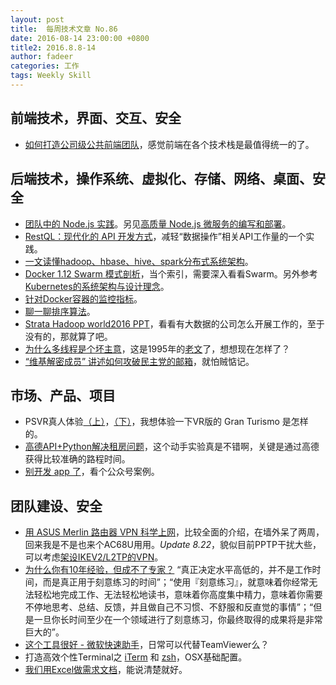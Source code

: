```yaml
---
layout: post
title:  每周技术文章 No.86
date: 2016-08-14 23:00:00 +0800
title2: 2016.8.8-14
author: fadeer
categories: 工作
tags: Weekly Skill
---
```


前端技术，界面、交互、安全
----
* [如何打造公司级公共前端团队](http://www.infoq.com/cn/articles/how-to-build-company-class-public-front-end-team)，感觉前端在各个技术栈是最值得统一的了。

后端技术，操作系统、虚拟化、存储、网络、桌面、安全
----
* [团队中的 Node.js 实践](https://segmentfault.com/a/1190000006216937)。另见[高质量 Node.js 微服务的编写和部署](https://segmentfault.com/a/1190000006166385)。
* [RestQL：现代化的 API 开发方式](http://tech.meituan.com/koa-restql.html)，减轻“数据操作”相关API工作量的一个实践。
* [一文读懂hadoop、hbase、hive、spark分布式系统架构](http://www.shareditor.com/blogshow/?blogId=96)。
* [Docker 1.12 Swarm 模式剖析](http://yeasy.blogspot.com/2016/08/docker-112-swarm.html)，当个索引，需要深入看看Swarm。另外参考[Kubernetes的系统架构与设计理念](http://www.infoq.com/cn/articles/kubernetes-and-cloud-native-applications-part01)。
* [针对Docker容器的监控指标](http://www.infoq.com/cn/news/2016/08/containermetrics)。
* [聊一聊排序算法](http://www.barretlee.com/blog/2016/08/11/algorithms-of-sort/)。
* [Strata Hadoop world2016 PPT](https://zhuanlan.zhihu.com/p/21915006)，看看有大数据的公司怎么开展工作的，至于没有的，那就算了吧。
* [为什么多线程是个坏主意](http://ifeve.com/why-threads-bad/)，这是1995年的[老文](https://web.stanford.edu/~ouster/cgi-bin/papers/threads.pdf)了，想想现在怎样了？
* [“维基解密成员” 讲述如何攻破民主党的邮箱](http://www.ifanr.com/698599)，就怕贼惦记。

市场、产品、项目
----
* PSVR真人体验[（上）](http://vr.chuang.pro/10031775)，[（下）](http://vr.chuang.pro/10031777)，我想体验一下VR版的 Gran Turismo 是怎样的。
* [高德API+Python解决租房问题](https://segmentfault.com/a/1190000006230152)，这个动手实验真是不错啊，关键是通过高德获得比较准确的路程时间。
* [别开发 app 了](https://kenengba.com/post/3489.html)，看个公众号案例。

团队建设、安全
----
<!--preview-end-->
* [用 ASUS Merlin 路由器 VPN 科学上网](https://haoel.github.io/)，比较全面的介绍，在墙外呆了两周，回来我是不是也来个AC68U用用。*Update 8.22*，貌似目前PPTP干扰大些，可以考虑[架设IKEV2/L2TP的VPN](https://github.com/quericy/one-key-ikev2-vpn)。
* [为什么你有10年经验，但成不了专家？](http://www.woshipm.com/zhichang/392023.html) “真正决定水平高低的，并不是工作时间，而是真正用于刻意练习的时间”；“使用『刻意练习』，就意味着你经常无法轻松地完成工作、无法轻松地读书，意味着你高度集中精力，意味着你需要不停地思考、总结、反馈，并且做自己不习惯、不舒服和反直觉的事情”；“但是一旦你长时间至少在一个领域进行了刻意练习，你最终取得的成果将是非常巨大的”。
* [这个工具很好 - 微软快速助手](http://goxia.maytide.net/read.php/1793.htm)，日常可以代替TeamViewer么？
* 打造高效个性Terminal之 [iTerm](https://segmentfault.com/a/1190000006248131) 和 [zsh](https://segmentfault.com/a/1190000006248107)，OSX基础配置。
* [我们用Excel做需求文档](http://www.woshipm.com/pmd/386446.html)，能说清楚就好。



